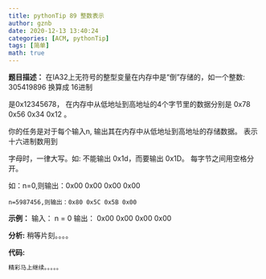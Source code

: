 ```yaml
---
title: pythonTip 89 整数表示
author: gznb
date: 2020-12-13 13:40:24
categories: [ACM, pythonTip]
tags: [简单]
math: true
---
```


**题目描述：**
在IA32上无符号的整型变量在内存中是“倒”存储的，如一个整数: 305419896 换算成 16进制

是0x12345678， 在内存中从低地址到高地址的4个字节里的数据分别是 0x78 0x56 0x34 0x12 。

你的任务是对于每个输入n, 输出其在内存中从低地址到高地址的存储数据。 表示十六进制数用到

字母时，一律大写。如: 不能输出 0x1d，而要输出 0x1D。 每字节之间用空格分开。

如：n=0,则输出：0x00 0x00 0x00 0x00

    n=5987456,则输出：0x80 0x5C 0x5B 0x00

**示例：**
输入：
n = 0
输出：
0x00 0x00 0x00 0x00


**分析:**
稍等片刻。。。。

**代码:**
```python
精彩马上继续。。。。。
```
